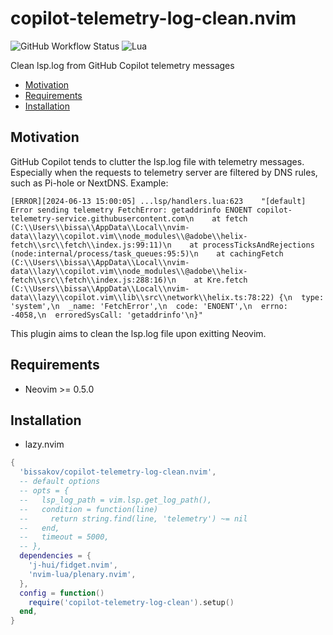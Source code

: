 # copilot-telemetry-log-clean.nvim

![GitHub Workflow Status](https://img.shields.io/github/actions/workflow/status/ellisonleao/nvim-plugin-template/lint-test.yml?branch=main&style=for-the-badge)
![Lua](https://img.shields.io/badge/Made%20with%20Lua-blueviolet.svg?style=for-the-badge&logo=lua)

Clean lsp.log from GitHub Copilot telemetry messages

<!-- TOC -->

- [Motivation](#motivation)
- [Requirements](#requirements)
- [Installation](#installation)

<!-- /TOC -->

## Motivation

GitHub Copilot tends to clutter the lsp.log file with telemetry messages. Especially when the requests to telemetry server are filtered by DNS rules, such as Pi-hole or NextDNS.
Example:
```
[ERROR][2024-06-13 15:00:05] ...lsp/handlers.lua:623	"[default] Error sending telemetry FetchError: getaddrinfo ENOENT copilot-telemetry-service.githubusercontent.com\n    at fetch (C:\\Users\\bissa\\AppData\\Local\\nvim-data\\lazy\\copilot.vim\\node_modules\\@adobe\\helix-fetch\\src\\fetch\\index.js:99:11)\n    at processTicksAndRejections (node:internal/process/task_queues:95:5)\n    at cachingFetch (C:\\Users\\bissa\\AppData\\Local\\nvim-data\\lazy\\copilot.vim\\node_modules\\@adobe\\helix-fetch\\src\\fetch\\index.js:288:16)\n    at Kre.fetch (C:\\Users\\bissa\\AppData\\Local\\nvim-data\\lazy\\copilot.vim\\lib\\src\\network\\helix.ts:78:22) {\n  type: 'system',\n  _name: 'FetchError',\n  code: 'ENOENT',\n  errno: -4058,\n  erroredSysCall: 'getaddrinfo'\n}"
```
This plugin aims to clean the lsp.log file upon exitting Neovim.

## Requirements

- Neovim >= 0.5.0

## Installation

- lazy.nvim

```lua
{
  'bissakov/copilot-telemetry-log-clean.nvim',
  -- default options
  -- opts = {
  --   lsp_log_path = vim.lsp.get_log_path(),
  --   condition = function(line)
  --     return string.find(line, 'telemetry') ~= nil
  --   end,
  --   timeout = 5000,
  -- },
  dependencies = {
    'j-hui/fidget.nvim',
    'nvim-lua/plenary.nvim',
  },
  config = function()
    require('copilot-telemetry-log-clean').setup()
  end,
}
```

